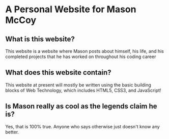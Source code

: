 # A Personal Website for Mason McCoy
## What is this website?
This website is a website where Mason posts about himself, his life, and his completed projects that he has worked on throughout his coding career
## What does this website contain?
This website at present will mostly be written using the basic building blocks of Web Technology, which includes HTML5, CSS3, and JavaScript!
## Is Mason really as cool as the legends claim he is?
Yes, that is 100% true. Anyone who says otherwise just doesn't know any better.
